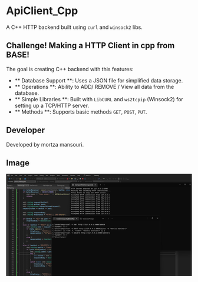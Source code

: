 # ApiClient_Cpp

A C++ HTTP backend built using `curl` and `winsock2` libs.

## Challenge! Making a HTTP Client in cpp from BASE!

The goal is creating C++ backend with this features:

- ** Database Support **: Uses a JSON file for simplified data storage.
- ** Operations **: Ability to ADD/ REMOVE / View all data from the database.
- ** Simple Libraries **: Built with `LibCURL` and `ws2tcpip` (Winsock2) for setting up a TCP/HTTP server.
- ** Methods **: Supports basic methods  `GET`, `POST`, `PUT`.

## Developer

Developed by mortza mansouri.

## Image

![HTTP Server Diagram](image/image.png)
